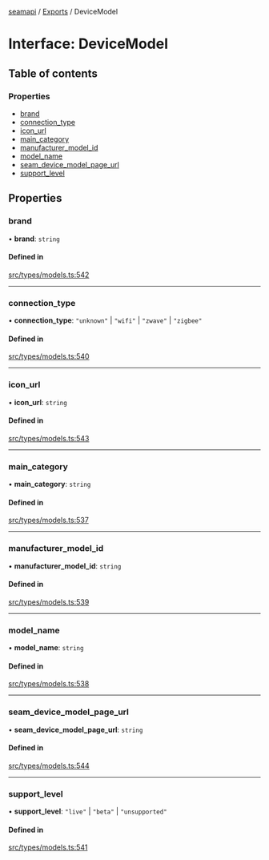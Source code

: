[seamapi](../README.md) / [Exports](../modules.md) / DeviceModel

# Interface: DeviceModel

## Table of contents

### Properties

- [brand](DeviceModel.md#brand)
- [connection\_type](DeviceModel.md#connection_type)
- [icon\_url](DeviceModel.md#icon_url)
- [main\_category](DeviceModel.md#main_category)
- [manufacturer\_model\_id](DeviceModel.md#manufacturer_model_id)
- [model\_name](DeviceModel.md#model_name)
- [seam\_device\_model\_page\_url](DeviceModel.md#seam_device_model_page_url)
- [support\_level](DeviceModel.md#support_level)

## Properties

### brand

• **brand**: `string`

#### Defined in

[src/types/models.ts:542](https://github.com/seamapi/javascript/blob/main/src/types/models.ts#L542)

___

### connection\_type

• **connection\_type**: ``"unknown"`` \| ``"wifi"`` \| ``"zwave"`` \| ``"zigbee"``

#### Defined in

[src/types/models.ts:540](https://github.com/seamapi/javascript/blob/main/src/types/models.ts#L540)

___

### icon\_url

• **icon\_url**: `string`

#### Defined in

[src/types/models.ts:543](https://github.com/seamapi/javascript/blob/main/src/types/models.ts#L543)

___

### main\_category

• **main\_category**: `string`

#### Defined in

[src/types/models.ts:537](https://github.com/seamapi/javascript/blob/main/src/types/models.ts#L537)

___

### manufacturer\_model\_id

• **manufacturer\_model\_id**: `string`

#### Defined in

[src/types/models.ts:539](https://github.com/seamapi/javascript/blob/main/src/types/models.ts#L539)

___

### model\_name

• **model\_name**: `string`

#### Defined in

[src/types/models.ts:538](https://github.com/seamapi/javascript/blob/main/src/types/models.ts#L538)

___

### seam\_device\_model\_page\_url

• **seam\_device\_model\_page\_url**: `string`

#### Defined in

[src/types/models.ts:544](https://github.com/seamapi/javascript/blob/main/src/types/models.ts#L544)

___

### support\_level

• **support\_level**: ``"live"`` \| ``"beta"`` \| ``"unsupported"``

#### Defined in

[src/types/models.ts:541](https://github.com/seamapi/javascript/blob/main/src/types/models.ts#L541)
